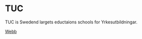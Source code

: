 # TUC

TUC is Swedend largets eductaions schools for Yrkesutbildningar.


[Webb](https://www.tucsweden.se/)